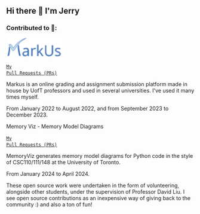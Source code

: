 ## Hi there 👋 I'm Jerry 
<!-- <code><img height="80" src="https://user-images.githubusercontent.com/67441706/153996107-36686c41-99b6-40e4-9898-495c4f2f0e4b.png"></code> -->

### **Contributed to** :construction_worker::

<code><img height="50" src="https://github.com/MarkUsProject/Markus/blob/master/app/assets/images/markus_logo_small.png"></code>

<code><a href="https://github.com/pulls?q=is%3Apr+author%3ATheTallJerry+user%3AMarkUsProject">My Pull Requests (PRs)</a></code>

Markus is an online grading and assignment submission platform made in house by UofT professors and used in several universities. I've used it many times myself. 

From January 2022 to August 2022, and from September 2023 to December 2023.

Memory Viz - Memory Model Diagrams

<code><a href="https://github.com/pulls?q=is%3Apr+author%3ATheTallJerry+user%3Adavid-yz-liu">My Pull Requests (PRs)</a></code>

MemoryViz generates memory model diagrams for Python code in the style of CSC110/111/148 at the University of Toronto. 

From January 2024 to April 2024.

These open source work were undertaken in the form of volunteering, alongside other students, under the supervision of Professor David Liu. I see open source contributions as an inexpensive way of giving back to the community :) and also a ton of fun! 
